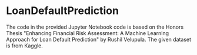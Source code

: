 # LoanDefaultPrediction

The code in the provided Jupyter Notebook code is based on the Honors Thesis "Enhancing Financial Risk Assessment: A Machine Learning Approach for Loan Default Prediction" by Rushil Velupula. The given dataset is from Kaggle. 
